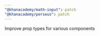 ```yaml
---
"@khanacademy/math-input": patch
"@khanacademy/perseus": patch
---
```


Improve prop types for various components
